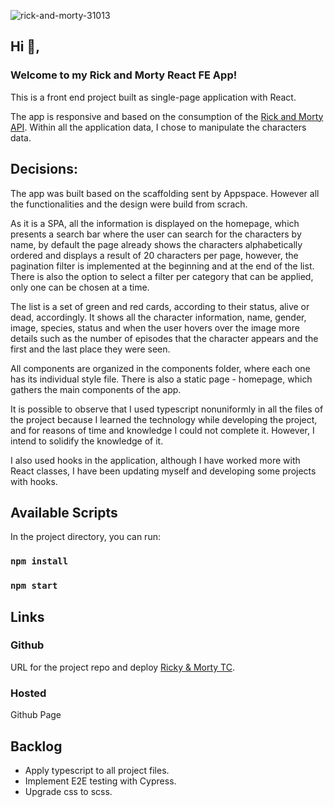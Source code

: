 ![rick-and-morty-31013](/Users/samanthamartins/Downloads/rick-and-morty-31013.png)

## Hi 👋,

<h3> Welcome to my Rick and Morty React FE App!</h3>

This is a front end project built as single-page application with React.

The app is responsive and based on the consumption of the [Rick and Morty API](https://rickandmortyapi.com/).
Within all the application data, I chose to manipulate the characters data.




## Decisions:

The app was built based on the scaffolding sent by Appspace. However all the functionalities and the design were build from scrach.

As it is a SPA, all the information is displayed on the homepage, which presents a search bar where the user can search for the characters by name, by default the page already shows the characters alphabetically ordered and displays a result of 20 characters per page, however, the pagination filter is implemented at the beginning and at the end of the list.
There is also the option to select a filter per category that can be applied, only one can be chosen at a time.

The list is a set of green and red cards, according to their status, alive or dead, accordingly. It shows all the character information, name, gender, image, species, status and when the user hovers over the image more details such as the number of episodes that the character appears and the first and the last place they were seen.

All components are organized in the components folder, where each one has its individual style file. There is also a static page - homepage, which gathers the main components of the app.

It is possible to observe that I used typescript nonuniformly in all the files of the project because I learned the technology while developing the project, and for reasons of time and knowledge I could not complete it. However, I intend to solidify the knowledge of it.

I also used hooks in the application, although I have worked more with React classes, I have been updating myself and developing some projects with hooks.




## Available Scripts

In the project directory, you can run:

### `npm install`
### `npm start`



## Links

### Github
URL for the project repo and deploy
[Ricky & Morty TC](https://github.com/samsmc/Rick-Morty).

### Hosted
Github Page

## Backlog    
- Apply typescript to all project files.
- Implement E2E testing with Cypress.
- Upgrade css to scss.
